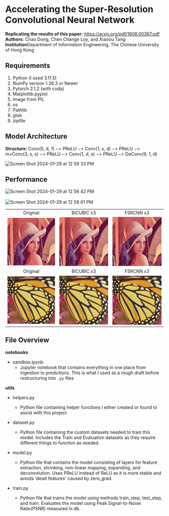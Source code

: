 # Accelerating the Super-Resolution Convolutional Neural Network

**Replicating the results of this paper:** https://arxiv.org/pdf/1608.00367.pdf <br/>
**Authors**: Chao Dong, Chen Change Loy, and Xiaoou Tang <br/>
**Institution**Department of Information Engineering, The Chinese University of Hong Kong <br/>


## Requirements

1. Python (I used 3.11.5)
2. NumPy version 1.26.3 or Newer
3. Pytorch 2.1.2 (with cuda)
4. Matplotlib.pyplot
5. Image from PIL 
6. os
7. Pathlib
8. glob
9. zipfile

## Model Architecture

**Structure:** Conv(5, d, 1) −> PReLU −> Conv(1, s, d) −> PReLU −> m×Conv(3, s, s) −> PReLU −> Conv(1, d, s) −> PReLU −> DeConv(9, 1, d)

<img width="401" alt="Screen Shot 2024-01-29 at 12 59 33 PM" src="https://github.com/NicoCeresa/FSRCNN-2016/assets/82683503/63e082ae-cb7e-4c71-95ff-4b2cee70ce3e">



## Performance

<img width="490" alt="Screen Shot 2024-01-29 at 12 56 42 PM" src="https://github.com/NicoCeresa/FSRCNN-2016/assets/82683503/e6fb9398-b3f0-43af-928a-6016607738bc"> <br/>
<br/>
<img width="393" alt="Screen Shot 2024-01-29 at 12 58 01 PM" src="https://github.com/NicoCeresa/FSRCNN-2016/assets/82683503/f622bad8-833b-47b7-aa92-4b104e008a20">

<table>
    <tr>
        <td><center>Original</center></td>
        <td><center>BICUBIC x3</center></td>
        <td><center>FSRCNN x3</center></td>
    </tr>
    <tr>
    	<td>
    		<center><img src="./images/lenna.bmp""></center>
    	</td>
    	<td>
    		<center><img src="./images/lenna_bicubic_x3.bmp"></center>
    	</td>
    	<td>
    		<center><img src="./images/lenna_fsrcnn_x3.bmp"></center>
    	</td>
    </tr>
    <tr>
        <td><center>Original</center></td>
        <td><center>BICUBIC x3</center></td>
        <td><center>FSRCNN x3</center></td>
    </tr>
    <tr>
    	<td>
    		<center><img src="./images/butterfly_GT.bmp""></center>
    	</td>
    	<td>
    		<center><img src="./images/butterfly_GT_bicubic_x3.bmp"></center>
    	</td>
    	<td>
    		<center><img src="./images/butterfly_GT_fsrcnn_x3.bmp"></center>
    	</td>
    </tr>
</table>

## File Overview
**notebooks**
- sandbox.ipynb <br/>
    - Jupyter notebook that contains everything in one place from ingestion to predictions. This is what I used as a rough draft before restructuring into `.py` files

**utils**
- helpers.py <br/>
    - Python file containing helper functions I either created or found to assist with this project. <br/>
- dataset.py <br/>
    - Python file containing the custom datasets needed to train this model. Includes the Train and Evaluation datasets as they require different things to function as needed.<br/>
- model.py<br/>
    - Python file that contains the model consisting of layers for feature extraction, shrinking, non-linear mapping, expanding, and deconvolution. Uses PReLU instead of ReLU as it is more stable and avoids 'dead features' caused by zero_grad.<br/>

- train.py<br/>
    - Python file that trains the model using methods train_step, test_step, and train. Evaluates the model using Peak Signal-to-Noise Ratio(PSNR) measured in db. 
